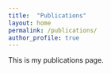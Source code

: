 ```yaml
---
title:  "Publications"
layout: home
permalink: /publications/
author_profile: true
---
```


This is my publications page.
